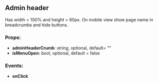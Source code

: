 ## **Admin header**

Has width = 100% and height = 60px. On mobile view show page name in breadcrumbs and hide buttons.

### Props:

* **adminHeaderCrumb**: _string_, optional, default= ""
* **isMenuOpen**: _bool_, optional, default = false

### Events:

* **onClick**
